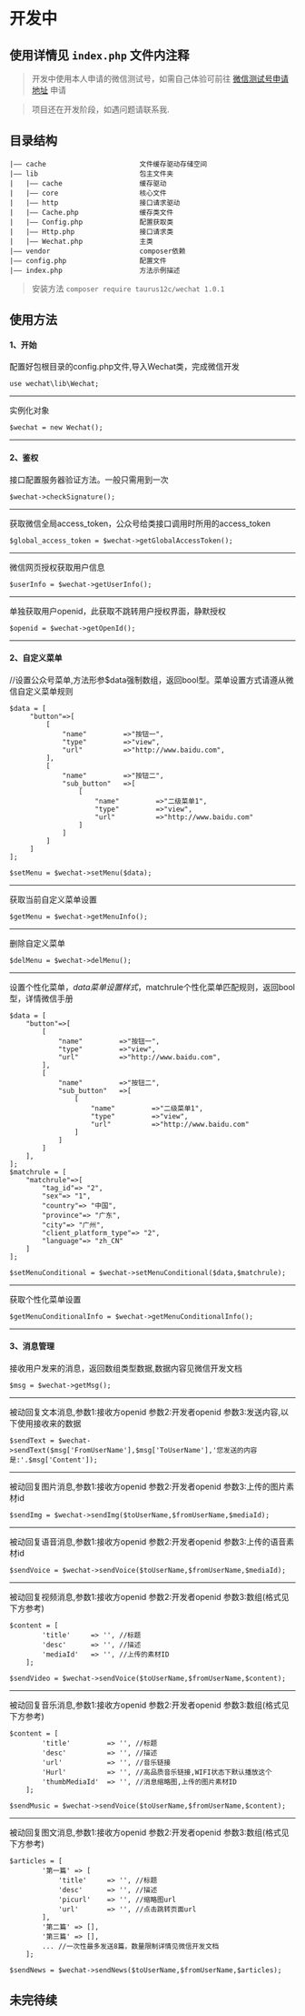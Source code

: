 # 开发中


## 使用详情见 `index.php` 文件内注释

> 开发中使用本人申请的微信测试号，如需自己体验可前往  [微信测试号申请地址](https://mp.weixin.qq.com/debug/cgi-bin/sandbox?t=sandbox/login)  申请

>项目还在开发阶段，如遇问题请联系我.


## 目录结构

~~~
|—— cache                       文件缓存驱动存储空间
|—— lib                         包主文件夹
|   |—— cache                   缓存驱动
|   |—— core                    核心文件
|   |—— http                    接口请求驱动
|   |—— Cache.php               缓存类文件
|   |—— Config.php              配置获取类
|   |—— Http.php                接口请求类
|   |—— Wechat.php              主类
|—— vendor                      composer依赖
|—— config.php                  配置文件
|—— index.php                   方法示例描述
~~~

>安装方法 `composer require taurus12c/wechat 1.0.1`

## 使用方法

#### 1、开始

配置好包根目录的config.php文件,导入Wechat类，完成微信开发

`use wechat\lib\Wechat;`

---

实例化对象

`$wechat = new Wechat();`

---

#### 2、鉴权

接口配置服务器验证方法。一般只需用到一次

`$wechat->checkSignature();`

---

获取微信全局access_token，公众号给类接口调用时所用的access_token

`$global_access_token = $wechat->getGlobalAccessToken();`

---

微信网页授权获取用户信息

`$userInfo = $wechat->getUserInfo();`

---

单独获取用户openid，此获取不跳转用户授权界面，静默授权

`$openid = $wechat->getOpenId();`

---

#### 2、自定义菜单

//设置公众号菜单,方法形参$data强制数组，返回bool型。菜单设置方式请遵从微信自定义菜单规则

```
$data = [
     "button"=>[
         [
             "name"         =>"按钮一",
             "type"         =>"view",
             "url"          =>"http://www.baidu.com",
         ],
         [
             "name"         =>"按钮二",
             "sub_button"   =>[
                 [
                     "name"         =>"二级菜单1",
                     "type"         =>"view",
                     "url"          =>"http://www.baidu.com"
                 ]
             ]
         ]
     ]
];

$setMenu = $wechat->setMenu($data);
```

---

获取当前自定义菜单设置

`$getMenu = $wechat->getMenuInfo();`

---

删除自定义菜单

`$delMenu = $wechat->delMenu();`

---

设置个性化菜单，$data菜单设置样式，$matchrule个性化菜单匹配规则，返回bool型，详情微信手册

```
$data = [
    "button"=>[
        [
            "name"         =>"按钮一",
            "type"         =>"view",
            "url"          =>"http://www.baidu.com",
        ],
        [
            "name"         =>"按钮二",
            "sub_button"   =>[
                [
                    "name"         =>"二级菜单1",
                    "type"         =>"view",
                    "url"          =>"http://www.baidu.com"
                ]
            ]
        ]
    ],
];
$matchrule = [
    "matchrule"=>[
        "tag_id"=> "2",
        "sex"=> "1",
        "country"=> "中国",
        "province"=> "广东",
        "city"=> "广州",
        "client_platform_type"=> "2",
        "language"=> "zh_CN"
    ]
];

$setMenuConditional = $wechat->setMenuConditional($data,$matchrule);
```

---

获取个性化菜单设置

`$getMenuConditionalInfo = $wechat->getMenuConditionalInfo();`

---

#### 3、消息管理

接收用户发来的消息，返回数组类型数据,数据内容见微信开发文档

`$msg = $wechat->getMsg();`

---

被动回复文本消息,参数1:接收方openid  参数2:开发者openid  参数3:发送内容,以下使用接收来的数据

`$sendText = $wechat->sendText($msg['FromUserName'],$msg['ToUserName'],'您发送的内容是:'.$msg['Content']);`

---

被动回复图片消息,参数1:接收方openid  参数2:开发者openid  参数3:上传的图片素材id

`$sendImg = $wechat->sendImg($toUserName,$fromUserName,$mediaId);`

---

被动回复语音消息,参数1:接收方openid  参数2:开发者openid  参数3:上传的语音素材id

`$sendVoice = $wechat->sendVoice($toUserName,$fromUserName,$mediaId);`

---

被动回复视频消息,参数1:接收方openid  参数2:开发者openid  参数3:数组(格式见下方参考)

```
$content = [
        'title'     => '', //标题
        'desc'      => '', //描述
        'mediaId'   => '', //上传的素材ID
    ];

$sendVideo = $wechat->sendVoice($toUserName,$fromUserName,$content);
```

---

被动回复音乐消息,参数1:接收方openid  参数2:开发者openid  参数3:数组(格式见下方参考)

```
$content = [
        'title'         => '', //标题
        'desc'          => '', //描述
        'url'           => '', //音乐链接
        'Hurl'          => '', //高品质音乐链接,WIFI状态下默认播放这个
        'thumbMediaId'  => '', //消息缩略图,上传的图片素材ID
    ];

$sendMusic = $wechat->sendVoice($toUserName,$fromUserName,$content);
```

---

被动回复图文消息,参数1:接收方openid  参数2:开发者openid  参数3:数组(格式见下方参考)

```
$articles = [
        '第一篇' => [
            'title'     => '', //标题
            'desc'      => '', //描述
            'picurl'    => '', //缩略图url
            'url'       => '', //点击跳转页面url
        ],
        '第二篇' => [],
        '第三篇' => [],
        ... //一次性最多发送8篇，数量限制详情见微信开发文档
    ];

$sendNews = $wechat->sendNews($toUserName,$fromUserName,$articles);
```
## 未完待续